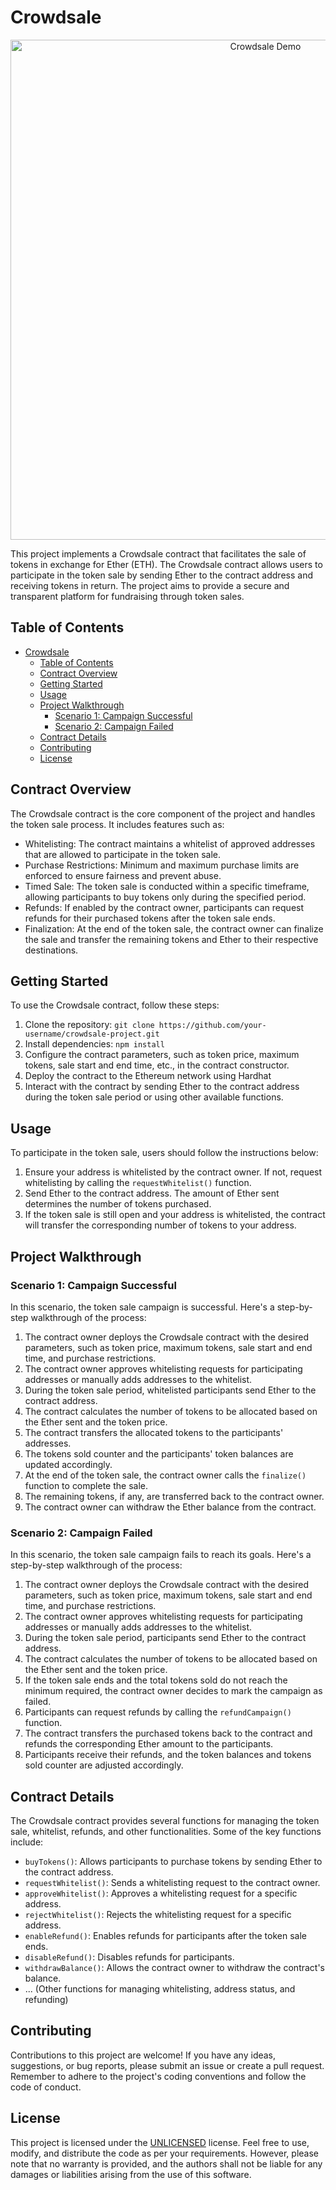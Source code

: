 # Crowdsale

<p align="center">
  <img src="https://media.giphy.com/media/v1.Y2lkPTc5MGI3NjExMzYwMjZjNDM2MjEzYWM4YzFkMjAzMWYxYjVjZTIxNGRkMWFmOTEwMiZlcD12MV9pbnRlcm5hbF9naWZzX2dpZklkJmN0PWc/Zf1pBcpxPUdDAjFbbE/giphy.gif" alt="Crowdsale Demo" width="800">
</p>

This project implements a Crowdsale contract that facilitates the sale of tokens in exchange for Ether (ETH). The Crowdsale contract allows users to participate in the token sale by sending Ether to the contract address and receiving tokens in return. The project aims to provide a secure and transparent platform for fundraising through token sales.

## Table of Contents

- [Crowdsale](#crowdsale)
  - [Table of Contents](#table-of-contents)
  - [Contract Overview](#contract-overview)
  - [Getting Started](#getting-started)
  - [Usage](#usage)
  - [Project Walkthrough](#project-walkthrough)
    - [Scenario 1: Campaign Successful](#scenario-1-campaign-successful)
    - [Scenario 2: Campaign Failed](#scenario-2-campaign-failed)
  - [Contract Details](#contract-details)
  - [Contributing](#contributing)
  - [License](#license)

## Contract Overview

The Crowdsale contract is the core component of the project and handles the token sale process. It includes features such as:

- Whitelisting: The contract maintains a whitelist of approved addresses that are allowed to participate in the token sale.
- Purchase Restrictions: Minimum and maximum purchase limits are enforced to ensure fairness and prevent abuse.
- Timed Sale: The token sale is conducted within a specific timeframe, allowing participants to buy tokens only during the specified period.
- Refunds: If enabled by the contract owner, participants can request refunds for their purchased tokens after the token sale ends.
- Finalization: At the end of the token sale, the contract owner can finalize the sale and transfer the remaining tokens and Ether to their respective destinations.

## Getting Started

To use the Crowdsale contract, follow these steps:

1. Clone the repository: `git clone https://github.com/your-username/crowdsale-project.git`
2. Install dependencies: `npm install`
3. Configure the contract parameters, such as token price, maximum tokens, sale start and end time, etc., in the contract constructor.
4. Deploy the contract to the Ethereum network using Hardhat
5. Interact with the contract by sending Ether to the contract address during the token sale period or using other available functions.

## Usage

To participate in the token sale, users should follow the instructions below:

1. Ensure your address is whitelisted by the contract owner. If not, request whitelisting by calling the `requestWhitelist()` function.
2. Send Ether to the contract address. The amount of Ether sent determines the number of tokens purchased.
3. If the token sale is still open and your address is whitelisted, the contract will transfer the corresponding number of tokens to your address.

## Project Walkthrough

### Scenario 1: Campaign Successful

In this scenario, the token sale campaign is successful. Here's a step-by-step walkthrough of the process:

1. The contract owner deploys the Crowdsale contract with the desired parameters, such as token price, maximum tokens, sale start and end time, and purchase restrictions.
2. The contract owner approves whitelisting requests for participating addresses or manually adds addresses to the whitelist.
3. During the token sale period, whitelisted participants send Ether to the contract address.
4. The contract calculates the number of tokens to be allocated based on the Ether sent and the token price.
5. The contract transfers the allocated tokens to the participants' addresses.
6. The tokens sold counter and the participants' token balances are updated accordingly.
7. At the end of the token sale, the contract owner calls the `finalize()` function to complete the sale.
8. The remaining tokens, if any, are transferred back to the contract owner.
9. The contract owner can withdraw the Ether balance from the contract.

### Scenario 2: Campaign Failed

In this scenario, the token sale campaign fails to reach its goals. Here's a step-by-step walkthrough of the process:

1. The contract owner deploys the Crowdsale contract with the desired parameters, such as token price, maximum tokens, sale start and end time, and purchase restrictions.
2. The contract owner approves whitelisting requests for participating addresses or manually adds addresses to the whitelist.
3. During the token sale period, participants send Ether to the contract address.
4. The contract calculates the number of tokens to be allocated based on the Ether sent and the token price.
5. If the token sale ends and the total tokens sold do not reach the minimum required, the contract owner decides to mark the campaign as failed.
6. Participants can request refunds by calling the `refundCampaign()` function.
7. The contract transfers the purchased tokens back to the contract and refunds the corresponding Ether amount to the participants.
8. Participants receive their refunds, and the token balances and tokens sold counter are adjusted accordingly.

## Contract Details

The Crowdsale contract provides several functions for managing the token sale, whitelist, refunds, and other functionalities. Some of the key functions include:

- `buyTokens()`: Allows participants to purchase tokens by sending Ether to the contract address.
- `requestWhitelist()`: Sends a whitelisting request to the contract owner.
- `approveWhitelist()`: Approves a whitelisting request for a specific address.
- `rejectWhitelist()`: Rejects the whitelisting request for a specific address.
- `enableRefund()`: Enables refunds for participants after the token sale ends.
- `disableRefund()`: Disables refunds for participants.
- `withdrawBalance()`: Allows the contract owner to withdraw the contract's balance.
- ... (Other functions for managing whitelisting, address status, and refunding)

## Contributing

Contributions to this project are welcome! If you have any ideas, suggestions, or bug reports, please submit an issue or create a pull request. Remember to adhere to the project's coding conventions and follow the code of conduct.

## License

This project is licensed under the [UNLICENSED](LICENSE) license. Feel free to use, modify, and distribute the code as per your requirements. However, please note that no warranty is provided, and the authors shall not be liable for any damages or liabilities arising from the use of this software.
